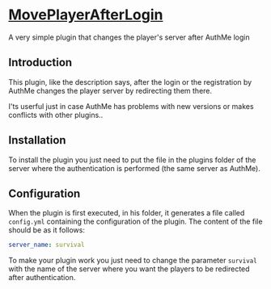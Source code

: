 # [MovePlayerAfterLogin](https://www.spigotmc.org/resources/move-player-after-login.82873/)
A very simple plugin that changes the player's server after AuthMe login

## Introduction

This plugin, like the description says, after the login or the registration by AuthMe changes the player server by redirecting them there.

I'ts userful just in case AuthMe has problems with new versions or makes conflicts with other plugins..

## Installation

To install the plugin you just need to put the file in the plugins folder of the server where the authentication is performed (the same server as AuthMe).

## Configuration

When the plugin is first executed, in his folder, it generates a file called `config.yml` containing the configuration of the plugin. The content of the file should be as it follows:

```yaml
server_name: survival
```

To make your plugin work you just need to change the parameter `survival` with the name of the server where you want the players to be redirected after authentication.
